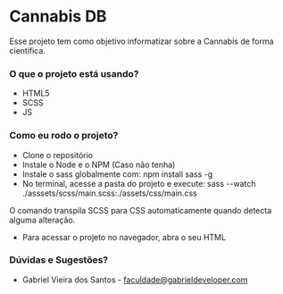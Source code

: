 # Cannabis DB #

Esse projeto tem como objetivo informatizar sobre a Cannabis de forma científica.

### O que o projeto está usando? ###

* HTML5
* SCSS
* JS

### Como eu rodo o projeto? ###

* Clone o repositório
* Instale o Node e o NPM (Caso não tenha)
* Instale o sass globalmente com: npm install sass -g
* No terminal, acesse a pasta do projeto e execute: 
sass --watch ./asssets/scss/main.scss:./assets/css/main.css

O comando transpila SCSS para CSS automaticamente quando detecta alguma alteração.

* Para acessar o projeto no navegador, abra o seu HTML
### Dúvidas e Sugestões? ###

* Gabriel Vieira dos Santos - faculdade@gabrieldeveloper.com